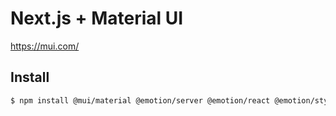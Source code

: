 # Next.js + Material UI

https://mui.com/

## Install

```sh
$ npm install @mui/material @emotion/server @emotion/react @emotion/styled
```
